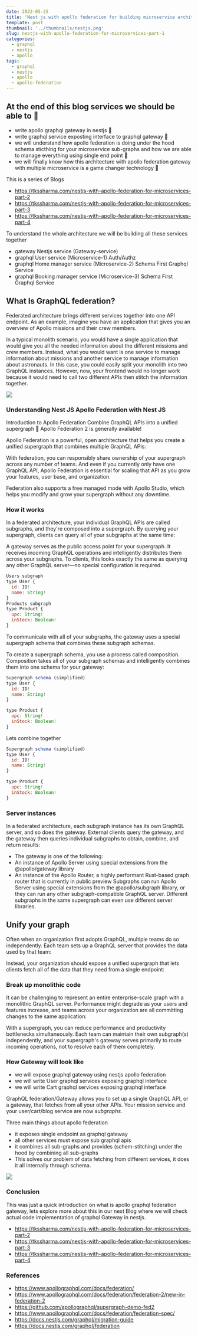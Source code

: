 ```yaml
---
date: 2022-05-25
title: 'Nest js with apollo federation for building microservice architecture 🚀 Part-1'
template: post
thumbnail: '../thumbnails/nestjs.png'
slug: nestjs-with-apollo-federation-for-microservices-part-1
categories:
  - graphql
  - nestjs
  - apollo
tags:
  - graphql
  - nestjs
  - apollo
  - apollo-federation
---
```


## At the end of this blog services we should be able to 🚀

- write apollo graphql gateway in nestjs 🎉
- write graphql service exposting interface to graphql gateway 🎉
- we will understand how apollo federation is doing under the hood schema sticthing for your microservice sub-graphs and how we are able to manage everything using single end point 🎉
- we will finally know how this architecture with apollo federation gateway with multiple microservice is a game changer technology 🎉

This is a series of Blogs
- https://tkssharma.com/nestjs-with-apollo-federation-for-microservices-part-2
- https://tkssharma.com/nestjs-with-apollo-federation-for-microservices-part-3
- https://tkssharma.com/nestjs-with-apollo-federation-for-microservices-part-4

To understand the whole architecture we will be building all these services together

- gateway Nestjs service (Gateway-service)
- graphql User service (Microservice-1) Auth/Authz
- graphql Home manager service (Microservice-2) Schema First Graphql Service
- graphql Booking manager service (Microservice-3) Schema First Graphql Service

## What Is GraphQL federation?

Federated architecture brings different services together into one API endpoint. As an example, imagine you have an application that gives you an overview of Apollo missions and their crew members.

In a typical monolith scenario, you would have a single application that would give you all the needed information about the different missions and crew members. Instead, what you would want is one service to manage information about missions and another service to manage information about astronauts. In this case, you could easily split your monolith into two GraphQL instances. However, now, your frontend would no longer work because it would need to call two different APIs then stitch the information together.

![](https://raw.githubusercontent.com/rkudryashov/graphql-federation/master/architecture.png)

### Understanding Nest JS Apollo Federation with Nest JS

Introduction to Apollo Federation
Combine GraphQL APIs into a unified supergraph
📣 Apollo Federation 2 is generally available!

Apollo Federation is a powerful, open architecture that helps you create a unified supergraph that combines multiple GraphQL APIs:

With federation, you can responsibly share ownership of your supergraph across any number of teams. And even if you currently only have one GraphQL API, Apollo Federation is essential for scaling that API as you grow your features, user base, and organization.

Federation also supports a free managed mode with Apollo Studio, which helps you modify and grow your supergraph without any downtime.

### How it works

In a federated architecture, your individual GraphQL APIs are called subgraphs, and they're composed into a supergraph. By querying your supergraph, clients can query all of your subgraphs at the same time:

A gateway serves as the public access point for your supergraph. It receives incoming GraphQL operations and intelligently distributes them across your subgraphs. To clients, this looks exactly the same as querying any other GraphQL server—no special configuration is required.

```javascript
Users subgraph
type User {
  id: ID!
  name: String!
}
Products subgraph
type Product {
  upc: String!
  inStock: Boolean!
}
```

To communicate with all of your subgraphs, the gateway uses a special supergraph schema that combines these subgraph schemas.

To create a supergraph schema, you use a process called composition. Composition takes all of your subgraph schemas and intelligently combines them into one schema for your gateway:

```javascript
Supergraph schema (simplified)
type User {
  id: ID!
  name: String!
}
```

```javascript
type Product {
  upc: String!
  inStock: Boolean!
}
```

Lets combine together

```javascript
Supergraph schema (simplified)
type User {
  id: ID!
  name: String!
}

type Product {
  upc: String!
  inStock: Boolean!
}
```

### Server instances

In a federated architecture, each subgraph instance has its own GraphQL server, and so does the gateway. External clients query the gateway, and the gateway then queries individual subgraphs to obtain, combine, and return results:

- The gateway is one of the following:
- An instance of Apollo Server using special extensions from the @apollo/gateway library
- An instance of the Apollo Router, a highly performant Rust-based graph router that is currently in public preview
  Subgraphs can run Apollo Server using special extensions from the @apollo/subgraph library, or they can run any other subgraph-compatible GraphQL server. Different subgraphs in the same supergraph can even use different server libraries.

## Unify your graph

Often when an organization first adopts GraphQL, multiple teams do so independently. Each team sets up a GraphQL server that provides the data used by that team:

Instead, your organization should expose a unified supergraph that lets clients fetch all of the data that they need from a single endpoint:

### Break up monolithic code

It can be challenging to represent an entire enterprise-scale graph with a monolithic GraphQL server. Performance might degrade as your users and features increase, and teams across your organization are all committing changes to the same application:

With a supergraph, you can reduce performance and productivity bottlenecks simultaneously. Each team can maintain their own subgraph(s) independently, and your supergraph's gateway serves primarily to route incoming operations, not to resolve each of them completely.

### How Gateway will look like

- we will expose graphql gateway using nestjs apollo federation
- we will write User graphql services exposing graphql interface
- we will write Cart graphql services exposing graphql interface

GraphQL federation/Gateway allows you to set up a single GraphQL API, or a gateway, that fetches from all your other APIs. Your mission service and your user/cart/blog service are now _subgraphs_.

Three main things about apollo federation

- it exposes single endpoint as graphql gateway
- all other services must expose sub graphql apis
- it combines all sub-graphs and provides (schem-stitching) under the hood by combining all sub-graphs
- This solves our problem of data fetching from different services, it does it all internally through schema.

![](../thumbnails/apollo-gateway.png)

### Conclusion

This was just a quick introduction on what is apollo graphql federation gateway, lets explore more about this in our next Blog where we will check actual code implementation of graphql Gateway in nestjs.

- https://tkssharma.com/nestjs-with-apollo-federation-for-microservices-part-2
- https://tkssharma.com/nestjs-with-apollo-federation-for-microservices-part-3
- https://tkssharma.com/nestjs-with-apollo-federation-for-microservices-part-4

### References

- https://www.apollographql.com/docs/federation/
- https://www.apollographql.com/docs/federation/federation-2/new-in-federation-2
- https://github.com/apollographql/supergraph-demo-fed2
- https://www.apollographql.com/docs/federation/federation-spec/
- https://docs.nestjs.com/graphql/migration-guide
- https://docs.nestjs.com/graphql/federation
